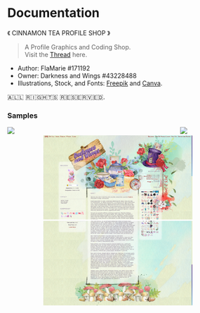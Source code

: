 # Documentation

《 CINNAMON TEA PROFILE SHOP 》

> A Profile Graphics and Coding Shop.<br>
> ‌Visit the [Thread](https://www.gaiaonline.com/forum/t.97207419/) here.

- Author: FlaMarie #171192
- Owner: Darkness and Wings #43228488
- Illustrations, Stock, and Fonts: [Freepik](http://www.freepik.com) and [Canva](HTTP://www.canva.com).

🇦‌🇱‌🇱‌ 🇷‌🇮‌🇬‌🇭‌🇹‌🇸‌ 🇷‌🇪‌🇸‌🇪‌🇷‌🇻‌🇪‌🇩‌.

### Samples

<center>
<img src="full_profile02liveS.gif">

<img src="sample.png" width="300" align="left">
<img src="full_profile03a.png" width="340">
<img src="full_profile03b.png" width="340">
</center>